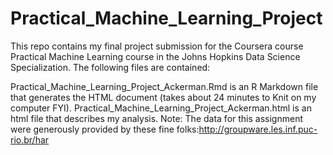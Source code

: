 # Practical_Machine_Learning_Project
This repo contains my final project submission for the Coursera course Practical Machine Learning course in the Johns Hopkins Data Science Specialization. The following files are contained:

Practical_Machine_Learning_Project_Ackerman.Rmd is an R Markdown file that generates the HTML document (takes about 24 minutes to Knit on my computer FYI).
Practical_Machine_Learning_Project_Ackerman.html is an html file that describes my analysis.
Note: The data for this assignment were generously provided by these fine folks:http://groupware.les.inf.puc-rio.br/har
